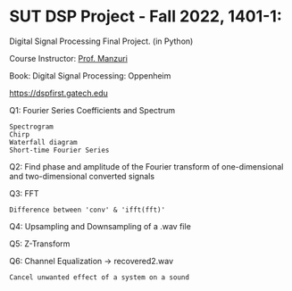 # SUT DSP Project - Fall 2022, 1401-1:
Digital Signal Processing Final Project. (in Python)

Course Instructor: [Prof. Manzuri](http://sharif.ir/~manzuri/)

Book: Digital Signal Processing: Oppenheim

https://dspfirst.gatech.edu


Q1: Fourier Series Coefficients and Spectrum

    Spectrogram
    Chirp
    Waterfall diagram
    Short-time Fourier Series

Q2: Find phase and amplitude of the Fourier transform of one-dimensional and two-dimensional converted signals

Q3: FFT

    Difference between 'conv' & 'ifft(fft)'

Q4: Upsampling and Downsampling of a .wav file

Q5: Z-Transform

Q6: Channel Equalization -> recovered2.wav

    Cancel unwanted effect of a system on a sound
